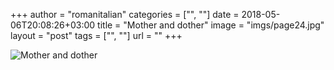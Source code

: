 +++
author = "romanitalian"
categories = ["", ""]
date = 2018-05-06T20:08:26+03:00
title = "Mother and dother"
image = "imgs/page24.jpg"
layout = "post"
tags = ["", ""]
url = ""
+++

<img src="/imgs/page24.jpg" title="Mother and dother">

